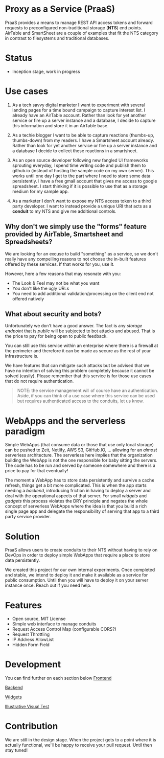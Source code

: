 # Proxy as a Service (PraaS)

PraaS provides a means to manage REST API access tokens and forward requests to preconfigured non-traditional storage (**NTS**) end points. AirTable and SmartSheet are a couple of examples that fit the NTS category in contrast to filesystems and traditional databases.

# Status

- Inception stage, work in progress

# Use cases

1. As a tech savvy digital marketer I want to experiment with several landing pages for a time bound campaign to capture interest list. I already have an AirTable account. Rather than look for yet another service or fire up a server instance and a database, I decide to capture this information and store it in an AirTable base.

2. As a techie blogger I want to be able to capture reactions (thumbs-up, thumbs-down) from my readers. I have a Smartsheet account already. Rather than look for yet another service or fire up a server instance and a database I decide to collect these reactions in a smartsheet.

3. As an open source developer following new fangled UI frameworks sprouting everyday, I spend time writing code and publish them to github.io (instead of hosting the sample code on my own server). This works until one day I get to the part where I need to store some data persistently. I have a free gmail account that gives me access to google spreadsheet. I start thinking if it is possible to use that as a storage medium for my sample app.

4. As a marketer I don't want to expose my NTS access token to a third party developer. I want to instead provide a unique URI that acts as a **conduit** to my NTS and give me additional controls.

## Why don't we simply use the "forms" feature provided by AirTable, Smartsheet and Spreadsheets?

We are looking for an excuse to build "something" as a service, so we don't really have any compelling reasons to not choose the in-built features offered by these services. If that works for you, use it.

However, here a few reasons that may resonate with you:

- The Look & Feel may not be what you want
- You don't like the ugly URLs
- You need to add additional validation/processing on the client end not offered natively

## What about security and bots?

Unfortunately we don't have a good answer. The fact is any _storage endpoint_ that is _public_ will be subjected to bot attacks and abused. That is the price to pay for being open to public feedback.

You can still use this service within an enterprise where there is a firewall at the perimeter and therefore it can be made as secure as the rest of your infrastructure is.

We have features that can mitigate such attacks but be advised that we have no intention of solving this problem completely because it cannot be solved (easily). Please remember that this service is for those use cases that do not require authentication.

> NOTE: the service management will of course have an authentication. Aside, if you can think of a use case where
> this service can be used but requires authenticated access to the conduits, let us know.

# WebApps and the serverless paradigm

Simple WebApps (that consume data or those that use only local storage) can be pushed to Zeit, Netlify, AWS S3, GitHub.IO, ... allowing for an _almost_ serverless architecture. The serverless here implies that the organization building the WebApp is not the one responsible for baby sitting the servers. The code has to be run and served by someone somewhere and there is a price to pay for that eventually!

The moment a WebApp has to store data persistently and survive a cache refresh, things get a bit more complicated. This is when the app starts needing a _backend_, introducing friction in having to deploy a server and deal with the operational aspects of that server. For small _widgets_ and _gadgets_ this process violates the DRY principle and negates the whole concept of serverless WebApps where the idea is that you build a rich single page app and delegate the responsibility of serving that app to a third party service provider.

# Solution

PraaS allows users to create conduits to their NTS without having to rely on DevOps in order to deploy simple WebApps that require a place to store data persistently.

We created this project for our own internal experiments. Once completed and stable, we intend to deploy it and make it available as a service for public consumption. Until then you will have to deploy it on your server instance once. Reach out if you need help.

# Features

- Open source, MIT License
- Simple web interface to manage conduits
- Request Access Control Map (configurable CORS?)
- Request Throttling
- IP Address AllowList
- Hidden Form Field

# Development

You can find further on each section below
[Frontend](praas-app/README.md)  

[Backend](backend/README.md)  

[Widgets](examples/widget-gallery/README.md)  

[Illustrative Visual Test](visual-test/README.md)  


# Contribution

We are still in the design stage. When the project gets to a point where it is actually functional, we'll be happy to receive your pull request. Until then stay tuned!
